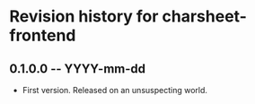 # Revision history for charsheet-frontend

## 0.1.0.0 -- YYYY-mm-dd

* First version. Released on an unsuspecting world.
